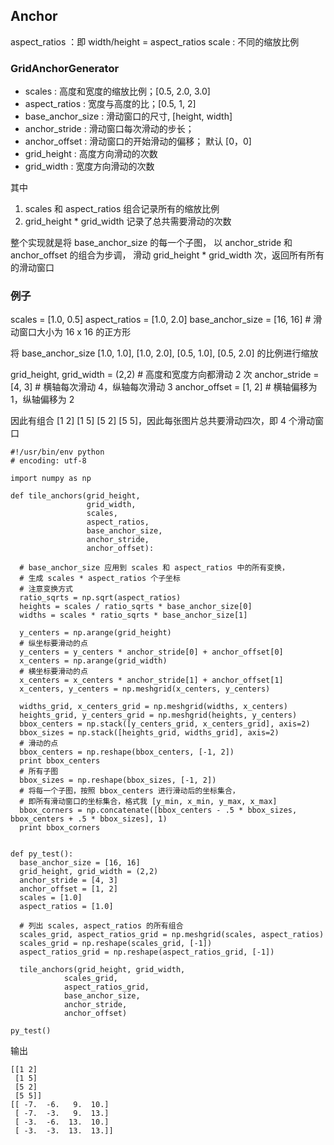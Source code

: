 
## Anchor

aspect_ratios ：即 width/height = aspect_ratios
scale : 不同的缩放比例

### GridAnchorGenerator

* scales :  高度和宽度的缩放比例；[0.5, 2.0, 3.0]
* aspect_ratios : 宽度与高度的比；[0.5, 1, 2]
* base_anchor_size : 滑动窗口的尺寸, [height, width]
* anchor_stride : 滑动窗口每次滑动的步长；
* anchor_offset : 滑动窗口的开始滑动的偏移； 默认 [0，0]
* grid_height : 高度方向滑动的次数
* grid_width  : 宽度方向滑动的次数

其中

1. scales 和 aspect_ratios 组合记录所有的缩放比例
2. grid_height * grid_width 记录了总共需要滑动的次数

整个实现就是将 base_anchor_size 的每一个子图，
以 anchor_stride 和 anchor_offset 的组合为步调，
滑动  grid_height * grid_width 次，返回所有所有的滑动窗口

### 例子

scales = [1.0, 0.5]
aspect_ratios = [1.0, 2.0]
base_anchor_size = [16, 16] # 滑动窗口大小为 16 x 16 的正方形

将 base_anchor_size  [1.0, 1.0], [1.0, 2.0], [0.5, 1.0], [0.5, 2.0]
的比例进行缩放

grid_height, grid_width = (2,2) # 高度和宽度方向都滑动 2 次
anchor_stride = [4, 3]  # 横轴每次滑动 4，纵轴每次滑动 3
anchor_offset = [1, 2]  # 横轴偏移为 1，纵轴偏移为 2

因此有组合 [1 2] [1 5] [5 2] [5 5]，因此每张图片总共要滑动四次，即 4 个滑动窗口


```
#!/usr/bin/env python
# encoding: utf-8

import numpy as np

def tile_anchors(grid_height,
                 grid_width,
                 scales,
                 aspect_ratios,
                 base_anchor_size,
                 anchor_stride,
                 anchor_offset):

  # base_anchor_size 应用到 scales 和 aspect_ratios 中的所有变换，
  # 生成 scales * aspect_ratios 个子坐标
  # 注意变换方式
  ratio_sqrts = np.sqrt(aspect_ratios)
  heights = scales / ratio_sqrts * base_anchor_size[0]
  widths = scales * ratio_sqrts * base_anchor_size[1]

  y_centers = np.arange(grid_height)
  # 纵坐标要滑动的点
  y_centers = y_centers * anchor_stride[0] + anchor_offset[0]
  x_centers = np.arange(grid_width)
  # 横坐标要滑动的点
  x_centers = x_centers * anchor_stride[1] + anchor_offset[1]
  x_centers, y_centers = np.meshgrid(x_centers, y_centers)

  widths_grid, x_centers_grid = np.meshgrid(widths, x_centers)
  heights_grid, y_centers_grid = np.meshgrid(heights, y_centers)
  bbox_centers = np.stack([y_centers_grid, x_centers_grid], axis=2)
  bbox_sizes = np.stack([heights_grid, widths_grid], axis=2)
  # 滑动的点
  bbox_centers = np.reshape(bbox_centers, [-1, 2])
  print bbox_centers
  # 所有子图
  bbox_sizes = np.reshape(bbox_sizes, [-1, 2])
  # 将每一个子图，按照 bbox_centers 进行滑动后的坐标集合，
  # 即所有滑动窗口的坐标集合，格式我 [y_min, x_min, y_max, x_max]
  bbox_corners = np.concatenate([bbox_centers - .5 * bbox_sizes, bbox_centers + .5 * bbox_sizes], 1)
  print bbox_corners


def py_test():
  base_anchor_size = [16, 16]
  grid_height, grid_width = (2,2)
  anchor_stride = [4, 3]
  anchor_offset = [1, 2]
  scales = [1.0]
  aspect_ratios = [1.0]

  # 列出 scales, aspect_ratios 的所有组合
  scales_grid, aspect_ratios_grid = np.meshgrid(scales, aspect_ratios)
  scales_grid = np.reshape(scales_grid, [-1])
  aspect_ratios_grid = np.reshape(aspect_ratios_grid, [-1])

  tile_anchors(grid_height, grid_width,
            scales_grid,
            aspect_ratios_grid,
            base_anchor_size,
            anchor_stride,
            anchor_offset)

py_test()
```

输出

    [[1 2]
     [1 5]
     [5 2]
     [5 5]]
    [[ -7.  -6.   9.  10.]
     [ -7.  -3.   9.  13.]
     [ -3.  -6.  13.  10.]
     [ -3.  -3.  13.  13.]]
